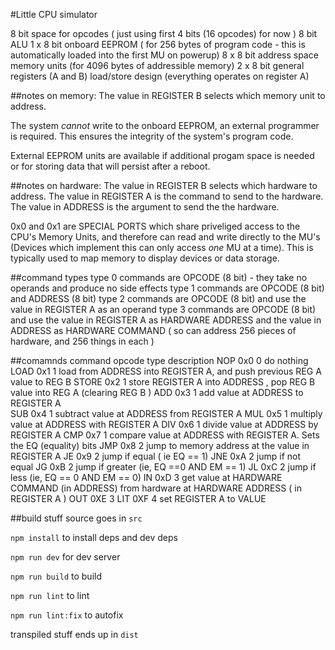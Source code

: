 #Little CPU simulator

8 bit space for opcodes ( just using first 4 bits (16 opcodes) for now ) 
8 bit ALU 
1 x 8 bit onboard EEPROM ( for 256 bytes of program code - this is automatically loaded into the first MU on powerup)
8 x 8 bit address space memory units (for 4096 bytes of addressible memory)
2 x 8 bit general registers (A and B) 
load/store design (everything operates on register A) 

##notes on memory: 
The value in REGISTER B selects which memory unit to address.

The system _cannot_ write to the onboard EEPROM, an external programmer is required. This ensures the integrity of the system's program code.  

External EEPROM units are available if additional progam space is needed or for storing data that will persist after a reboot.

##notes on hardware:
The value in REGISTER B selects which hardware to address. The value in REGISTER A is the command to send to the hardware. The value in ADDRESS is the argument to send the the hardware. 

0x0 and 0x1 are SPECIAL PORTS which share priveliged access to the CPU's Memory Units, and therefore can read and write directly to the MU's (Devices which implement this can only access _one_ MU at a time). This is typically used to map memory to display devices or data storage. 

##command types
type 0 commands are OPCODE (8 bit) - they take no operands and produce no side effects
type 1 commands are OPCODE (8 bit) and ADDRESS (8 bit)
type 2 commands are OPCODE (8 bit) and use the value in REGISTER A as an operand
type 3 commands are OPCODE (8 bit) and use the value in REGISTER A as HARDWARE ADDRESS and the value in ADDRESS as HARDWARE COMMAND ( so can address 256 pieces of hardware, and 256 things in each ) 

##comamnds
command	opcode	type	description 
NOP	0x0 	0	do nothing
LOAD	0x1	1	load from ADDRESS into REGISTER A, and push previous REG A value to REG B
STORE	0x2 	1	store REGISTER A into ADDRESS , pop REG B value into REG A (clearing REG B )
ADD	0x3	1	add value at ADDRESS to REGISTER A  
SUB	0x4 	1	subtract value at ADDRESS from REGISTER A
MUL	0x5	1	multiply value at ADDRESS with REGISTER A
DIV	0x6	1	divide value at ADDRESS by REGISTER A
CMP	0x7	1	compare value at ADDRESS with REGISTER A. Sets the EQ (equality) bits 
JMP	0x8	2	jump to memory address at the value in REGISTER A
JE	0x9	2	jump if equal ( ie EQ == 1)
JNE	0xA	2	jump if not equal
JG	0xB	2	jump if greater (ie, EQ ==0 AND EM == 1)
JL	0xC	2	jump if less (ie, EQ == 0 AND EM == 0)
IN 	0xD	3       get value at HARDWARE COMMAND (in ADDRESS) from hardware at HARDWARE ADDRESS ( in REGISTER A )
OUT	0XE	3
LIT	0XF	4  	set REGISTER A to VALUE 


##build stuff
source goes in `src`

`npm install` to install deps and dev deps 

`npm run dev` for dev server 

`npm run build` to build

`npm run lint` to lint 

`npm run lint:fix` to autofix 

transpiled stuff ends up in `dist`
